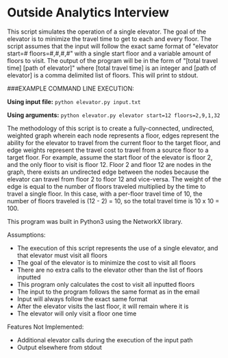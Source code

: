 # Outside Analytics Interview

This script simulates the operation of a single elevator. The goal of the elevator is to minimize the travel time
to get to each and every floor. The script assumes that the input will follow the exact same format of
"elevator start=# floors=#,#,#,#" with a single start floor and a variable amount of floors to visit. The output of the
program will be in the form of "[total travel time] [path of elevator]" where [total travel time] is an integer and
[path of elevator] is a comma delimited list of floors. This will print to stdout.

###EXAMPLE COMMAND LINE EXECUTION:

**Using input file:**
    `python elevator.py input.txt`

**Using arguments:**
    `python elevator.py elevator start=12 floors=2,9,1,32`


The methodology of this script is to create a fully-connected, undirected, weighted graph wherein each node represents a
floor, edges represent the ability for the elevator to travel from the current floor to the target floor, and
edge weights represent the travel cost to travel from a source floor to a target floor. For example, assume the start
floor of the elevator is floor 2, and the only floor to visit is floor 12. Floor 2 and floor 12 are nodes in the graph,
there exists an undirected edge between the nodes because the elevator can travel from floor 2 to floor 12 and
vice-versa. The weight of the edge is equal to the number of floors traveled multiplied by the time to travel a single
floor. In this case, with a per-floor travel time of 10, the number of floors traveled is (12 - 2) = 10, so the total
travel time is 10 x 10 = 100.

This program was built in Python3 using the NetworkX library.

Assumptions:
 - The execution of this script represents the use of a single elevator, and that elevator must visit all floors
 - The goal of the elevator is to minimize the cost to visit all floors
 - There are no extra calls to the elevator other than the list of floors inputted
 - This program only calculates the cost to visit all inputted floors
 - The input to the program follows the same format as in the email
 - Input will always follow the exact same format
 - After the elevator visits the last floor, it will remain where it is
 - The elevator will only visit a floor one time

Features Not Implemented:
 - Additional elevator calls during the execution of the input path
 - Output elsewhere from stdout

